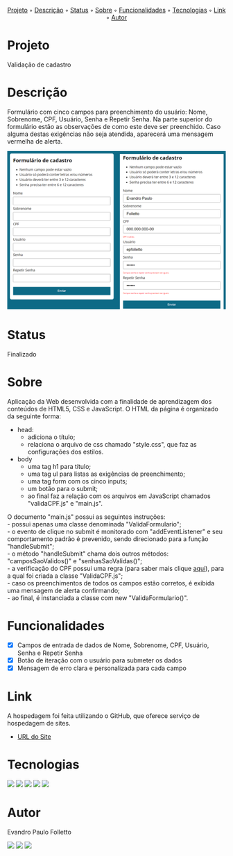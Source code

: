 <p align="center">
  <a href="#Projeto">Projeto</a> ◦ 
  <a href="#Descrição">Descrição</a> ◦ 
  <a href="#Status">Status</a> ◦ 
  <a href="#Sobre">Sobre</a> ◦ 
  <a href="#Funcionalidades">Funcionalidades</a> ◦ 
  <a href="#Tecnologias">Tecnologias</a> ◦ 
  <a href="#Link">Link</a> ◦ 
  <a href="#Autor">Autor</a>
</p>

# Projeto
Validação de cadastro

# Descrição
Formulário com cinco campos para preenchimento do usuário: Nome, Sobrenome, CPF, Usuário, Senha e Repetir Senha.
Na parte superior do formulário estão as observações de como este deve ser preenchido. Caso alguma destas exigências
não seja atendida, aparecerá uma mensagem vermelha de alerta.
<div>
  <img src="assets/img/exemplo.png" alt="Formulário.">
</div>

# Status
Finalizado

# Sobre
Aplicação da Web desenvolvida com a finalidade de aprendizagem dos conteúdos de HTML5, CSS e JavaScript. 
O HTML da página é organizado da seguinte forma:
- head:
    - adiciona o título;
    - relaciona o arquivo de css chamado "style.css", que faz as configurações dos estilos.
- body
    - uma tag h1 para título;
    - uma tag ul para listas as exigências de preenchimento;
    - uma tag form com os cinco inputs;
    - um botão para o submit;
    - ao final faz a relação com os arquivos em JavaScript chamados "validaCPF.js" e "main.js".

O documento "main.js" possui as seguintes instruções:  
    - possui apenas uma classe denominada "ValidaFormulario";  
    - o evento de clique no submit é monitorado com "addEventListener" e seu comportamento padrão é prevenido, sendo direcionado para a função "handleSubmit";  
    - o método "handleSubmit" chama dois outros métodos: "camposSaoValidos()" e "senhasSaoValidas()";  
    - a verificação do CPF possui uma regra (para saber mais clique [aqui](https://dicasdeprogramacao.com.br/algoritmo-para-validar-cpf/)), para a qual foi criada a classe "ValidaCPF.js";  
    - caso os preenchimentos de todos os campos estão corretos, é exibida uma mensagem de alerta confirmando;  
    - ao final, é instanciada a classe com new "ValidaFormulario()".

# Funcionalidades
- [x] Campos de entrada de dados de Nome, Sobrenome, CPF, Usuário, Senha e Repetir Senha
- [x] Botão de iteração com o usuário para submeter os dados 
- [x] Mensagem de erro clara e personalizada para cada campo

# Link
A hospedagem foi feita utilizando o GitHub, que oferece serviço de hospedagem de sites.
- [URL do Site](https://epfolletto.github.io/validaCadastro/)

# Tecnologias
<div>
<img src="https://img.shields.io/badge/HTML5-E34F26?style=for-the-badge&logo=html5&logoColor=white">  
<img src="https://img.shields.io/badge/CSS-239120?&style=for-the-badge&logo=css3&logoColor=white">
<img src="https://img.shields.io/badge/JavaScript-F7DF1E?style=for-the-badge&logo=javascript&logoColor=black">
<img src="https://img.shields.io/badge/Visual_Studio_Code-0078D4?style=for-the-badge&logo=visual%20studio%20code&logoColor=white">
<img src="https://img.shields.io/badge/GitHub-100000?style=for-the-badge&logo=github&logoColor=white">
</div>

# Autor
Evandro Paulo Folletto
<div>
  <a href="https://github.com/epfolletto" target="_blank"><img src="https://img.shields.io/badge/GitHub-100000?style=for-the-badge&logo=github&logoColor=white" target="_blank"></a>
  <a href="https://www.linkedin.com/in/evandrofolletto/" target="_blank"><img src="https://img.shields.io/badge/LinkedIn-0077B5?style=for-the-badge&logo=linkedin&logoColor=white" target="_blank"></a>
  <a href="https://www.youtube.com/evandropaulofolletto" target="_blank"><img src="https://img.shields.io/badge/YouTube-FF0000?style=for-the-badge&logo=youtube&logoColor=white" target="_blank"></a>
</div>